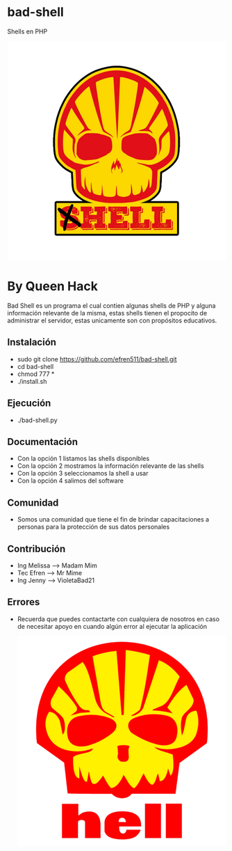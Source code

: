 # bad-shell
Shells en PHP

<p align="center"><a href="https://github.com/efren511/" target="_blank">
    <img src="https://github.com/efren511/bad-shell/blob/master/logo.png">
</a></p>

<h1>By Queen Hack</h1>

Bad Shell es un programa el cual contien algunas shells de PHP y
alguna información relevante de la misma, estas shells tienen el
propocito de administrar el servidor, estas unicamente son con
propósitos educativos.

Instalación
------------
* sudo git clone https://github.com/efren511/bad-shell.git
* cd bad-shell
* chmod 777 *
* ./install.sh

Ejecución
------------
* ./bad-shell.py

Documentación
-------------

* Con la opción 1 listamos las shells disponibles
* Con la opción 2 mostramos la información relevante de las shells
* Con la opción 3 seleccionamos la shell a usar
* Con la opción 4 salimos del software

Comunidad
---------

* Somos una comunidad que tiene el fin de brindar
  capacitaciones a personas para la protección de
  sus datos personales

Contribución
------------

* Ing Melissa --> Madam Mim
* Tec Efren --> Mr Mime
* Ing Jenny --> VioletaBad21

Errores
---------------

* Recuerda que puedes contactarte con cualquiera de nosotros en caso de
  necesitar apoyo en cuando algún error al ejecutar la aplicación

  <p align="center"><a href="https://github.com/efren511/" target="_blank">
      <img src="https://github.com/efren511/bad-shell/blob/master/logo2.png">
  </a></p>
